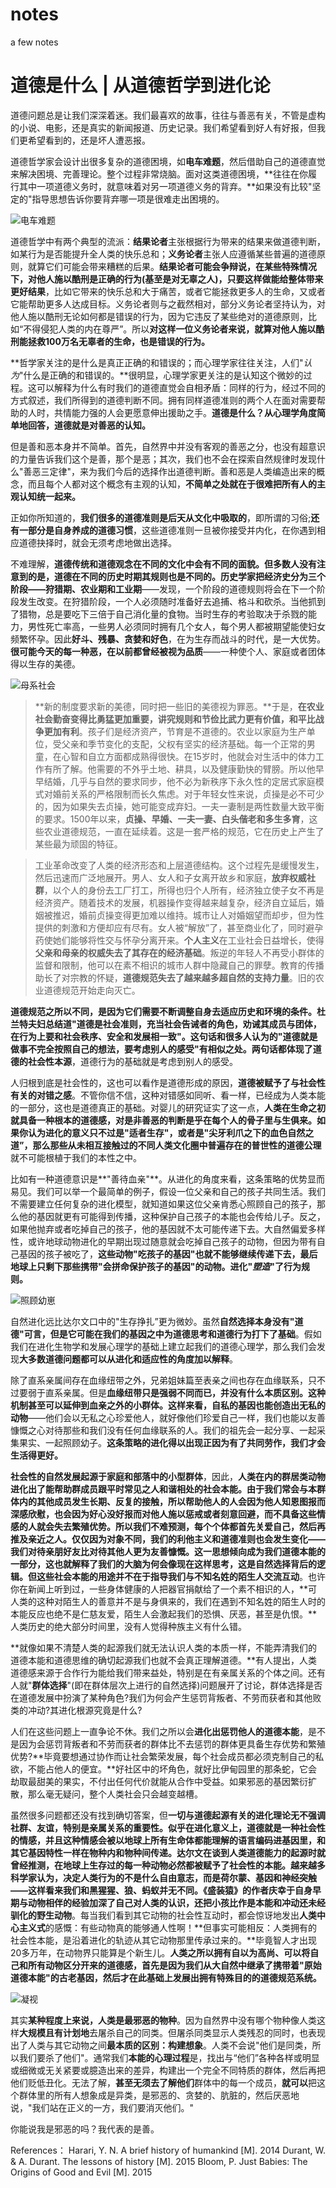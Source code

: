 # notes
a few notes
# 道德是什么 | 从道德哲学到进化论

道德问题总是让我们深深着迷。我们最喜欢的故事，往往与善恶有关，不管是虚构的小说、电影，还是真实的新闻报道、历史记录。我们希望看到好人有好报，但我们更希望看到的，还是坏人遭恶报。

道德哲学家会设计出很多复杂的道德困境，如**电车难题**，然后借助自己的道德直觉来解决困境、完善理论。整个过程非常烧脑。面对这类道德困境，**往往在你履行其中一项道德义务时，就意味着对另一项道德义务的背弃。**如果没有比较"坚定的"指导思想告诉你要背弃哪一项是很难走出困境的。

![电车难题](https://github.com/GUANGWEIYU/notes/images/1.png)

道德哲学中有两个典型的流派：**结果论者**主张根据行为带来的结果来做道德判断，如某行为是否能提升全人类的快乐总和；**义务论者**主张人应遵循某些普遍的道德原则，就算它们可能会带来糟糕的后果。**结果论者可能会争辩说，在某些特殊情况下，对他人施以酷刑是正确的行为(基至是对无辜之人)，只要这样做能给整体带来更好结果**，比如它带来的快乐总和大于痛苦，或者它能拯救更多人的生命，又或者它能帮助更多人达成目标。义务论者则与之截然相对，部分义务论者坚持认为，对他人施以酷刑无论如何都是错误的行为，因为它违反了某些绝对的道德原则，比如“不得侵犯人类的内在尊严”。所以**对这样一位义务论者来说，就算对他人施以酷刑能拯救100万名无辜者的生命，也是错误的行为。**

**哲学家关注的是什么是真正正确的和错误的；而心理学家往往关注，人们"*认为*"什么是正确的和错误的。**很明显，心理学家更关注的是认知这个微妙的过程。这可以解释为什么有时我们的道德直觉会自相矛盾：同样的行为，经过不同的方式叙述，我们所得到的道德判断不同。拥有同样道德准则的两个人在面对需要帮助的人时，共情能力强的人会更愿意伸出援助之手。**道德是什么？从心理学角度简单地回答，道德就是对善恶的认知。**

但是善和恶本身并不简单。首先，自然界中并没有客观的善恶之分，也没有超意识的力量告诉我们这个是善，那个是恶；其次，我们也不会在探索自然规律时发现什么"善恶三定律"，来为我们今后的选择作出道德判断。善和恶是人类编造出来的概念，而且每个人都对这个概念有主观的认知，**不简单之处就在于很难把所有人的主观认知统一起来。**

正如你所知道的，**我们很多的道德准则是后天从文化中吸取的**，即所谓的习俗;**还有一部分是自身养成的道德习惯**，这些道德准则一旦被你接受并内化，在你遇到相应道德抉择时，就会无须考虑地做出选择。

不难理解，**道德传统和道德观念在不同的文化中会有不同的面貌。**但多数人没有注意到的是，**道德在不同的历史时期其规则也是不同的**。历史学家把经济史分为三个阶段——**狩猎期**、**农业期**和**工业期**——发现，一个阶段的道德规则将会在下一个阶段发生改变。在狩猎阶段，一个人必须随时准备好去追捕、格斗和砍杀。当他抓到了猎物，总是要吃下三倍于自己消化量的食物。当时生存的考验取决于杀戮的能力，男性死亡率高，一些男人必须同时拥有几个女人，每个男人都被期望能使妇女频繁怀孕。因此**好斗、残暴、贪婪和好色**，在为生存而战斗的时代，是一大优势。**很可能今天的每一种恶，在以前都曾经被视为品质**——一种使个人、家庭或者团体得以生存的美德。

![母系社会](https://github.com/GUANGWEIYU/notes/images/2.png)

> **新的制度要求新的美德，同时把一些旧的美德视为罪恶。**于是，**在农业社会勤奋变得比勇猛更加重要，讲究规则和节俭比武力更有价值，和平比战争更加有利**。孩子们是经济资产，节育是不道德的。农业以家庭为生产单位，受父亲和季节变化的支配，父权有坚实的经济基础。每一个正常的男童，在心智和自立方面都成熟得很快。在15岁时，他就会对生活中的体力工作有所了解。他需要的不外乎土地、耕具，以及健康勤快的臂膀。所以他早早结婚，几乎与自然的要求同步，他不必为新秩序下永久性的定居式家庭模式对婚前关系的严格限制而长久焦虑。对于年轻女性来说，贞操是必不可少的，因为如果失去贞操，她可能变成弃妇。一夫一妻制是两性数量大致平衡的要求。1500年以来，**贞操、早婚、一夫一妻、白头偕老和多生多育**，这些农业道德规范，一直在延续着。这是一套严格的规范，它在历史上产生了某些最为顽固的特征。

> 工业革命改变了人类的经济形态和上层道德结构。这个过程先是缓慢发生，然后迅速而广泛地展开。男人、女人和子女离开故乡和家庭，**放弃权威社群**，以个人的身份去工厂打工，所得也归个人所有，经济独立使子女不再是经济资产。随着技术的发展，机器操作变得越来越复杂，经济自立延后，婚姻被推迟，婚前贞操变得更加难以维持。城市让人对婚姻望而却步，但为性提供的刺激和方便却应有尽有。女人被“解放”了，甚至商业化了，同时避孕药使她们能够将性交与怀孕分离开来。**个人主义**在工业社会日益增长，使得**父亲和母亲的权威失去了其存在的经济基础**。叛逆的年轻人不再受小群体的监督和限制，他可以在素不相识的城市人群中隐藏自己的罪孽。教育的传播助长了对宗教的怀疑，**道德规范失去了越来越多超自然的支持力量**。旧的农业道德规范开始走向灭亡。

**道德规范之所以不同，是因为它们需要不断调整自身去适应历史和环境的条件。**杜兰特夫妇总结道"**道德是社会准则，充当社会告诫者的角色，劝诫其成员与团体，在行为上要和社会秩序、安全和发展相一致**"。这句话和很多人认为的"道德就是做事不完全按照自己的想法，要考虑别人的感受"有相似之处。两句话都体现了**道德的社会性本源**，道德行为的基础就是考虑到别人的感受。

人归根到底是社会性的，这也可以看作是道德形成的原因，**道德被赋予了与社会性有关的对错之感**。不管你信不信，这种对错感如同听、看一样，已经成为人类本能的一部分，这也是道德真正的基础。对婴儿的研究证实了这一点，**人类在生命之初就具备一种根本的道德感，对是非善恶的判断是乎在每个人的骨子里与生俱来。**如果你认为进化的意义只不过是"适者生存"，或者是"尖牙利爪之下的血色自然之道”，那么**那些从未相互接触过的不同人类文化圈中普遍存在的普世性的道德公理**就不可能根植于我们的本性之中。

比如有一种道德意识是**"善待血亲"**。从进化的角度来看，这条策略的优势显而易见。我们可以举一个最简单的例子，假设一位父亲和自己的孩子共同生活。我们不需要建立任何复杂的进化模型，就知道如果这位父亲肯悉心照顾自己的孩子，那么他的基因就更有可能得到传播，这种保护自己孩子的本能也会传给儿子。反之，如果他抛弃或者吃掉自己的孩子，他的基因就不太可能传递下去。大自然偏爱多样性，或许地球动物进化的早期出现过随意就会吃掉自己孩子的动物，但因为带有自己基因的孩子被吃了，**这些动物"吃孩子的基因"也就不能够继续传递下去，最后地球上只剩下那些携带"会拼命保护孩子的基因"的动物。进化"*塑造*"了行为规则。**

![照顾幼崽](https://github.com/GUANGWEIYU/notes/images/3.png)

自然进化远比达尔文口中的"生存挣扎”更为微妙。虽然**自然选择本身没有"道德"可言，但是它可能在我们的基因之中为道德思考和道德行为打下了基础**。假如我们在进化生物学和发展心理学的基础上建立起我们的道德心理学，那么我们会发现**大多数道德问题都可以从进化和适应性的角度加以解释**。

除了直系亲属间存在血缘纽带之外，兄弟姐妹篇至表亲之间也存在血缘联系，只不过要弱于直系亲属。但是**血缘纽带只是强弱不同而已，并没有什么本质区别。这种机制甚至可以延伸到血亲之外的小群体。这样来看，自私的基因也能创造出无私的动物**——他们会以无私之心珍爱他人，就好像他们珍爱自己一样，我们也能以友善慷慨之心对待那些和我们没有任何血缘联系的人。我们的祖先会一起分享、一起采集果实、一起照顾幼子。**这条策略的进化得以出现正因为有了共同劳作，我们才会生活得更好。**

**社会性的自然发展起源于家庭和部落中的小型群体**，因此，**人类在内的群居类动物进化出了能帮助群成员跟平时常见之人和谐相处的社会本能。**由于我们常会与本群体内的其他成员发生长期、反复的接触，所以帮助他人的人会因为他人知恩图报而深感欣慰，也会因为好心没好报而对他人施以惩戒或者刻意回避，而不具备这些情感的人就会失去繁殖优势。所以我们不难预测，**每个个体都首先关爱自己，然后再推及亲近之人。仅仅因为对象不同，我们的利他主义和道德准则也会发生变化**——我们对待亲朋好友比对待其他人更为友善慷慨。这一思想倾向成为我们道德本能的一部分，这也就解释了我们的大脑为何会像现在这样思考，这是自然选择背后的逻辑。但**这些社会本能的用途并不在于指导我们与不知名姓的陌生人交流互动**。也许你在新闻上听到过，一些身体健康的人把器官捐献给了一个素不相识的人，**可人类的这种对陌生人的善意并不是与身俱来的，我们在遇到不知名姓的陌生人时的本能反应也绝不是仁慈友爱，陌生人会激起我们的恐惧、厌恶，甚至是仇恨。**人类历史的绝大部分时间里，没有人觉得种族主义有什么错。

**就像如果不清楚人类的起源我们就无法认识人类的本质一样，不能弄清我们的道德本能和道德思维的确切起源我们也就不会真正理解道德。**有人提出，人类道德感来源于合作行为能给我们带来益处，特别是在有亲属关系的个体之间。还有人就"**群体选择**"(即在群体层次上进行的自然选择)问题展开了讨论，群体选择是否在道德发展中扮演了某种角色?我们为何会产生惩罚背叛者、不劳而获者和其他败类的冲动?其进化根源究竟是什么?

人们在这些问题上一直争论不休。我们之所以会**进化出惩罚他人的道德本能**，是不是因为会惩罚背叛者和不劳而获者的群体比不去惩罚的群体更具备生存优势和繁殖优势?**毕竟要想通过协作而让社会繁荣发展，每个社会成员都必须克制自己的私欲，不能占他人的便宜。**好社区中的坏角色，就好比伊甸园里的那条蛇，它会劫取最甜美的果实，不付出任何代价就能从合作中受益。如果邪恶的基因繁衍扩散，那么毫无疑问，整个人类社会只会越变越槽。

虽然很多问题都还没有找到确切答案，但**一切与道德起源有关的进化理论无不强调社群、友谊，特别是亲属关系的重要性。似乎在进化意义上，道德就是一种社会性的情感，并且这种情感会被以地球上所有生命体都能理解的语言编码进基因里，和其它基因特性一样在物种内和物种间传递。**达尔文在谈到人类道德能力的起源时就曾经推测，**在地球上生存过的每一种动物必然都被赋予了社会性的本能**。越来越多科学家认为，决定人类行为的不是什么自由意志，而是荷尔蒙、基因和神经突触——这样看来我们和黑猩猩、狼、蚂蚁并无不同。《盛装猿》的作者庆幸于自身早期与动物相伴的经验加深了自己对人类的认识，还**把小孩比作是本能和冲动还未经驯化的野生动物**。每当我们看到其它动物的社会性互动时，都会惊讶地发出**人类中心主义式**的感慨：有些动物真的能够通人性啊！**但事实可能相反：人类拥有的社会性本能，是沿着进化的轨迹从其它动物那里传承过来的。**毕竟智人才出现20多万年，在动物界只能算是个新生儿。**人类之所以拥有自以为高尚、可以将自己和所有动物区分开来的道德感，首先是因为我们从大自然中继承了携带着"原始道德本能"的古老基因，然后才在此基础上发展出拥有特殊目的的道德规范系统。**

![凝视](https://github.com/GUANGWEIYU/notes/images/4.png)

其实**某种程度上来说，人类是最邪恶的物种**。因为自然界中没有哪个物种像人类这样**大规模且有计划地**去屠杀自己的同类。但屠杀同类显示人类残忍的同时，也表现出了人类与其它动物之间**最本质的区别：构建想象**。人类不会说"他们是同类，所以我们要杀了他们"。通常我们**本能的心理过程**是，找出与“他们”各种各样或明显或细微或无关紧要或臆造出来的差异，构建出一个完全不同特质的群体，然后再把他们贬低丑化。无法了解，**甚至无须去了解他们**群体中的每一个成员，**就可以**把这个群体里的所有人想象成是异类，是邪恶的、贪婪的、肮脏的，然后厌恶地说，"我们站在正义的一方，我们要消灭他们。"

你能说我是邪恶的吗？我代表的是善。



References：
Harari, Y. N.  A brief history of humankind [M].  2014
Durant, W. & A. Durant.  The lessons of history [M].  2015
Bloom, P.  Just Babies: The Origins of Good and Evil [M].  2015

